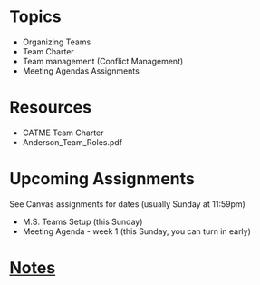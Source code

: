 # Topics
* Organizing Teams
* Team Charter
* Team management (Conflict Management)
* Meeting Agendas Assignments

# Resources
* CATME Team Charter
* Anderson_Team_Roles.pdf

# Upcoming Assignments
See Canvas assignments for dates (usually Sunday at 11:59pm)
* M.S. Teams Setup (this Sunday)
* Meeting Agenda - week 1 (this Sunday, you can turn in early)

# [Notes](notes/2022-01/LessonPlan_TeamSetup_notes.html)
